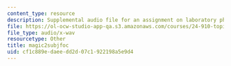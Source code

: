 ```yaml
---
content_type: resource
description: Supplemental audio file for an assignment on laboratory phonology.
file: https://ol-ocw-studio-app-qa.s3.amazonaws.com/courses/24-910-topics-in-linguistic-theory-laboratory-phonology-spring-2007/cf1c889edaeedd2d07c1922198a5e9d4_magic2subjfoc.wav
file_type: audio/x-wav
resourcetype: Other
title: magic2subjfoc
uid: cf1c889e-daee-dd2d-07c1-922198a5e9d4
---
```

